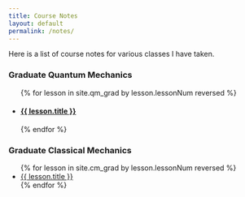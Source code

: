 ```yaml
---
title: Course Notes
layout: default
permalink: /notes/
---
```


Here is a list of course notes for various classes I have taken.


### Graduate Quantum Mechanics
<ul>
{% for lesson in site.qm_grad by lesson.lessonNum reversed %}
   <li><a href="{{ lesson.permalink }}"><h4> {{ lesson.title }} </h4> </a></li>
{% endfor %}
</ul>

### Graduate Classical Mechanics
<ul>
{% for lesson in site.cm_grad by lesson.lessonNum reversed %}
   <li><a href="{{ lesson.permalink }}"> {{ lesson.title }} </a></li>
{% endfor %}
</ul>

